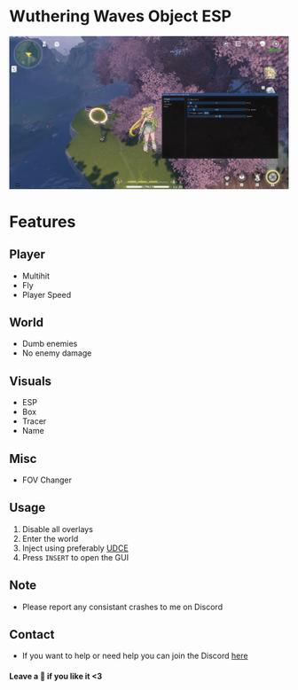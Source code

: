 # Wuthering Waves Object ESP
![img](WW-SS.png)

# Features
## Player
- Multihit
- Fly
- Player Speed
## World
- Dumb enemies
- No enemy damage
## Visuals
- ESP
- Box
- Tracer
- Name
## Misc
- FOV Changer

## Usage
1. Disable all overlays
2. Enter the world
3. Inject using preferably [UDCE](https://www.unknowncheats.me/forum/anti-cheat-bypass/504191-undetected-cheat-engine-driver-2022-bypass-anticheats-eac.html)
4. Press `INSERT` to open the GUI

## Note
- Please report any consistant crashes to me on Discord

## Contact
- If you want to help or need help you can join the Discord [here](https://hellokittyfan48.github.io/)

#### Leave a 🌟 if you like it <3
